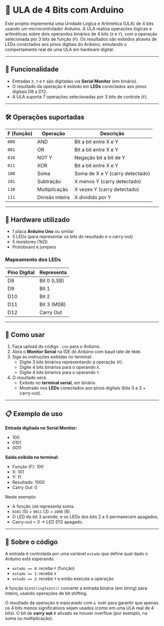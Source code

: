 # 🔢 ULA de 4 Bits com Arduino

Este projeto implementa uma Unidade Lógica e Aritmética (ULA) de 4 bits usando um microcontrolador Arduino. A ULA realiza operações lógicas e aritméticas sobre dois operandos binários de 4 bits (`X` e `Y`), com a operação selecionada por 3 bits de função (`F`). Os resultados são exibidos através de LEDs conectados aos pinos digitais do Arduino, simulando o comportamento real de uma ULA em hardware digital.

---

## 🎯 Funcionalidade

- Entradas `X`, `Y` e `F` são digitadas via **Serial Monitor** (em binário).
- O resultado da operação é exibido em **LEDs** conectados aos pinos digitais D8 a D12.
- A ULA suporta 7 operações selecionadas por 3 bits de controle (`F`).

---

## 🛠️ Operações suportadas

| F (função) | Operação        | Descrição                    |
|------------|------------------|------------------------------|
| `000`      | AND              | Bit a bit entre X e Y        |
| `001`      | OR               | Bit a bit entre X e Y        |
| `010`      | NOT Y            | Negação bit a bit de Y       |
| `011`      | XOR              | Bit a bit entre X e Y        |
| `100`      | Soma             | Soma de X e Y (carry detectado) |
| `101`      | Subtração        | X menos Y (carry detectado)  |
| `110`      | Multiplicação    | X vezes Y (carry detectado)  |
| `111`      | Divisão inteira  | X dividido por Y             |

---

## 🔌 Hardware utilizado

- 1 placa **Arduino Uno** ou similar
- 5 LEDs (para representar os bits do resultado e o carry-out)
- 5 resistores (1kΩ)
- Protoboard e jumpers

### Mapeamento dos LEDs

| Pino Digital | Representa     |
|--------------|----------------|
| D8           | Bit 0 (LSB)     |
| D9           | Bit 1           |
| D10          | Bit 2           |
| D11          | Bit 3 (MSB)     |
| D12          | Carry Out       |

---

## 🧪 Como usar

1. Faça upload do código `.ino` para o Arduino.
2. Abra o **Monitor Serial** na IDE do Arduino com baud rate de `9600`.
3. Siga as instruções exibidas no terminal:
   - Digite 3 bits binários representando a operação (`F`).
   - Digite 4 bits binários para o operando `X`.
   - Digite 4 bits binários para o operando `Y`.
4. O resultado será:
   - Exibido no **terminal serial**, em binário.
   - Mostrado nos **LEDs** conectados aos pinos digitais (bits 0 a 3 + carry-out).

---

## 📋 Exemplo de uso

**Entrada digitada no Serial Monitor:**
- 100
- 0101
- 0011


**Saída exibida no terminal:**
- Função (F): 100
- X: 101
- Y: 11
- Resultado: 1000
- Carry Out: 0


Neste exemplo:
- A função `100` representa soma.
- `0101` (5) + `0011` (3) = `1000` (8).
- O LED do bit 3 acende, e os LEDs dos bits 2 a 0 permanecem apagados.
- Carry-out = 0 → LED D12 apagado.

---

## 🧠 Sobre o código

A entrada é controlada por uma variável `estado` que define qual dado o Arduino está esperando:
- `estado == 0`: recebe `F` (função)
- `estado == 1`: recebe `X`
- `estado == 2`: recebe `Y` e então executa a operação

A função `binStringToInt()` converte a entrada binária (em string) para inteiro, usando operações de bit shifting.

O resultado da operação é mascarado com `& 0x0F` para garantir que apenas os 4 bits menos significativos sejam usados (como em uma ULA real de 4 bits). O bit de **carry out** é ativado se houver overflow (por exemplo, na soma ou multiplicação).

